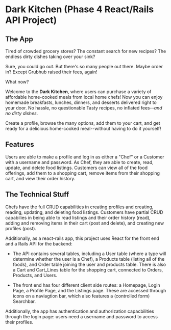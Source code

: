 # Dark Kitchen (Phase 4 React/Rails API Project)

## The App

Tired of crowded grocery stores? The constant search for new recipes? The endless dirty dishes taking over your sink? 

Sure, you could go out. But there's so many people out there. Maybe order in? Except Grubhub raised their fees, again! 

What now? 

Welcome to the **Dark Kitchen**, where users can purchase a variety of affordable home-cooked meals from local home chefs! Now you can enjoy homemade breakfasts, lunches, dinners, and desserts delivered right to your door. No hassle, no questionable Tasty recipes, no inflated fees--_and no dirty dishes_. 

Create a profile, browse the many options, add them to your cart, and get ready for a delicious home-cooked meal--without having to do it yourself! 

## Features

Users are able to make a profile and log in as either a "Chef" or a Customer with a username and password. As Chef, they are able to create, read, update, and delete food listings. Customers can view all of the food offerings, add them to a shopping cart, remove items from their shopping cart, and view their order history. 

## The Technical Stuff

Chefs have the full CRUD capabilities in creating profiles and creating, reading, updating, and deleting food listings. Customers have partial CRUD capabilies in being able to read listings and their order history (read), adding and removing items in their cart (post and delete), and creating new profiles (post). 

Additionally, as a react-rails app, this project uses React for the front end and a Rails API for the backend:

- The API contains several tables, including a User table (where a type will determine whether the user is a Chef), a Products table (listing all of the foods), and Order table joining the user and products table. There is also a Cart and Cart_Lines table for the shopping cart, connected to Orders, Products, and Users. 

- The front end has four different client side routes: a Homepage, Login Page, a Profile Page, and the Listings page. These are accessed through icons on a naviagtion bar, which also features a (controlled form) Searchbar. 

Additionally, the app has authentication and authorization capacbilities through the login page: users need a username and password to access their profiles. 
